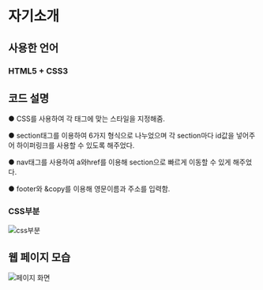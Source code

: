 # 자기소개
 
 ## 사용한 언어
 ### HTML5 + CSS3
 
 ## 코드 설명
 ● CSS를 사용하여 각 태그에 맞는 스타일을 지정해줌.
 
 ● section태그를 이용하여 6가지 형식으로 나누었으며 각 section마다 id값을 넣어주어 하이퍼링크를 사용할 수 있도록 해주었다.
 
 ● nav태그를 사용하여 a와href를 이용해 section으로 빠르게 이동할 수 있게 해주었다.
 
 ● footer와 &copy를 이용해 영문이름과 주소를 입력함.
 ### CSS부분
 ![css부분](https://user-images.githubusercontent.com/93521099/160247015-04facdea-1c39-4946-82d2-64c95c651bb7.png)

 ## 웹 페이지 모습
![페이지 화면](https://user-images.githubusercontent.com/93521099/160247154-44e6bd05-4d11-4329-8200-96a7ed6d203f.png)



